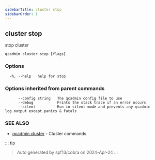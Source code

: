 ```yaml
---
sidebarTitle: cluster stop
sidebarOrder: 1
---
```


## cluster stop<Badge type="tip" text="3.0.0" />

stop cluster

```
qcadmin cluster stop [flags]
```

### Options

```
  -h, --help   help for stop
```

### Options inherited from parent commands

```
      --config string   The qcadmin config file to use
      --debug           Prints the stack trace if an error occurs
      --silent          Run in silent mode and prevents any qcadmin log output except panics & fatals
```

### SEE ALSO

* [qcadmin cluster](cluster.md)	 - Cluster commands

::: tip
>Auto generated by spf13/cobra on 2024-Apr-24
:::